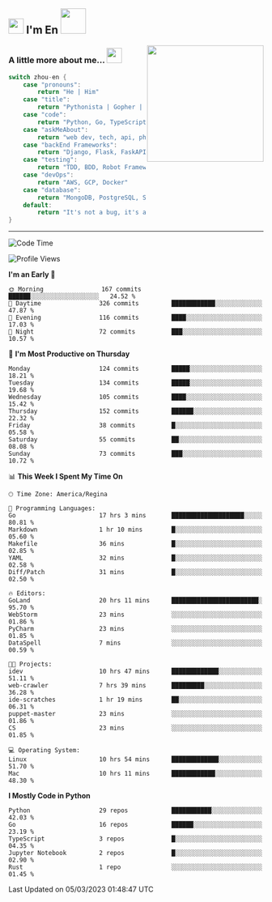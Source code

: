 <h2><img src="https://emojis.slackmojis.com/emojis/images/1531849430/4246/blob-sunglasses.gif?1531849430" width="30"/> I'm En <img src="https://media.giphy.com/media/12oufCB0MyZ1Go/giphy.gif" width="50"></h2>
<img align='right' src="https://media.giphy.com/media/M9gbBd9nbDrOTu1Mqx/giphy.gif" width="230">


### A little more about me... <img src="https://media.giphy.com/media/WUlplcMpOCEmTGBtBW/giphy.gif" width="30">  
<!--
```javascript
const zhou-en = {
    pronouns: "He" | "Him",
    title: "Pythonista" | "Gopher" | "Rustacean",
    code: ["Python", "Go", "Rust", "TypeScript"],
    askMeAbout: ["web dev", "tech", "app dev", "photography"],
    technologies: {
        backEnd: {
            python: ["Django", "Flask", "FaskAPI"],
            go: []
        },
        scraping: ["selenium", "scrapy", "spider"],
        testing: ["Robot Framework"],
        devOps: ["AWS", "Docker", "GCP", "Nginx"],
        databases: ["mongo", "postgresql", "sqlite"],
        misc: ["Firebase", "Heroku"]
    },
    architecture: ["Event Driven Architecture", "Microservices"],
    currentFocus: ["Temporal", "Rust"],
    funFact: "It's not a bug, it's a feature!"
};
```
  -->

```go
switch zhou-en {
    case "pronouns":
        return "He | Him"
    case "title":
        return "Pythonista | Gopher | Rustacean"
    case "code":
        return "Python, Go, TypeScript, Rust"
    case "askMeAbout":
        return "web dev, tech, api, photography, basketball"
    case "backEnd Frameworks":
        return "Django, Flask, FaskAPI, Temporal"
    case "testing":
        return "TDD, BDD, Robot Framework, pytest"
    case "devOps":
        return "AWS, GCP, Docker"
    case "database":
        return "MongoDB, PostgreSQL, Sqlit"
    default:
        return "It's not a bug, it's a feature!"
}
```




---
<!--START_SECTION:waka-->
![Code Time](http://img.shields.io/badge/Code%20Time-506%20hrs%2039%20mins-blue)

![Profile Views](http://img.shields.io/badge/Profile%20Views-1-blue)

**I'm an Early 🐤** 

```text
🌞 Morning                167 commits         ██████░░░░░░░░░░░░░░░░░░░   24.52 % 
🌆 Daytime                326 commits         ████████████░░░░░░░░░░░░░   47.87 % 
🌃 Evening                116 commits         ████░░░░░░░░░░░░░░░░░░░░░   17.03 % 
🌙 Night                  72 commits          ███░░░░░░░░░░░░░░░░░░░░░░   10.57 % 
```
📅 **I'm Most Productive on Thursday** 

```text
Monday                   124 commits         █████░░░░░░░░░░░░░░░░░░░░   18.21 % 
Tuesday                  134 commits         █████░░░░░░░░░░░░░░░░░░░░   19.68 % 
Wednesday                105 commits         ████░░░░░░░░░░░░░░░░░░░░░   15.42 % 
Thursday                 152 commits         ██████░░░░░░░░░░░░░░░░░░░   22.32 % 
Friday                   38 commits          █░░░░░░░░░░░░░░░░░░░░░░░░   05.58 % 
Saturday                 55 commits          ██░░░░░░░░░░░░░░░░░░░░░░░   08.08 % 
Sunday                   73 commits          ███░░░░░░░░░░░░░░░░░░░░░░   10.72 % 
```


📊 **This Week I Spent My Time On** 

```text
🕑︎ Time Zone: America/Regina

💬 Programming Languages: 
Go                       17 hrs 3 mins       ████████████████████░░░░░   80.81 % 
Markdown                 1 hr 10 mins        █░░░░░░░░░░░░░░░░░░░░░░░░   05.60 % 
Makefile                 36 mins             █░░░░░░░░░░░░░░░░░░░░░░░░   02.85 % 
YAML                     32 mins             █░░░░░░░░░░░░░░░░░░░░░░░░   02.58 % 
Diff/Patch               31 mins             █░░░░░░░░░░░░░░░░░░░░░░░░   02.50 % 

🔥 Editors: 
GoLand                   20 hrs 11 mins      ████████████████████████░   95.70 % 
WebStorm                 23 mins             ░░░░░░░░░░░░░░░░░░░░░░░░░   01.86 % 
PyCharm                  23 mins             ░░░░░░░░░░░░░░░░░░░░░░░░░   01.85 % 
DataSpell                7 mins              ░░░░░░░░░░░░░░░░░░░░░░░░░   00.59 % 

🐱‍💻 Projects: 
idev                     10 hrs 47 mins      █████████████░░░░░░░░░░░░   51.11 % 
web-crawler              7 hrs 39 mins       █████████░░░░░░░░░░░░░░░░   36.28 % 
ide-scratches            1 hr 19 mins        ██░░░░░░░░░░░░░░░░░░░░░░░   06.31 % 
puppet-master            23 mins             ░░░░░░░░░░░░░░░░░░░░░░░░░   01.86 % 
CS                       23 mins             ░░░░░░░░░░░░░░░░░░░░░░░░░   01.85 % 

💻 Operating System: 
Linux                    10 hrs 54 mins      █████████████░░░░░░░░░░░░   51.70 % 
Mac                      10 hrs 11 mins      ████████████░░░░░░░░░░░░░   48.30 % 
```

**I Mostly Code in Python** 

```text
Python                   29 repos            ███████████░░░░░░░░░░░░░░   42.03 % 
Go                       16 repos            ██████░░░░░░░░░░░░░░░░░░░   23.19 % 
TypeScript               3 repos             █░░░░░░░░░░░░░░░░░░░░░░░░   04.35 % 
Jupyter Notebook         2 repos             █░░░░░░░░░░░░░░░░░░░░░░░░   02.90 % 
Rust                     1 repo              ░░░░░░░░░░░░░░░░░░░░░░░░░   01.45 % 
```




 Last Updated on 05/03/2023 01:48:47 UTC
<!--END_SECTION:waka-->
